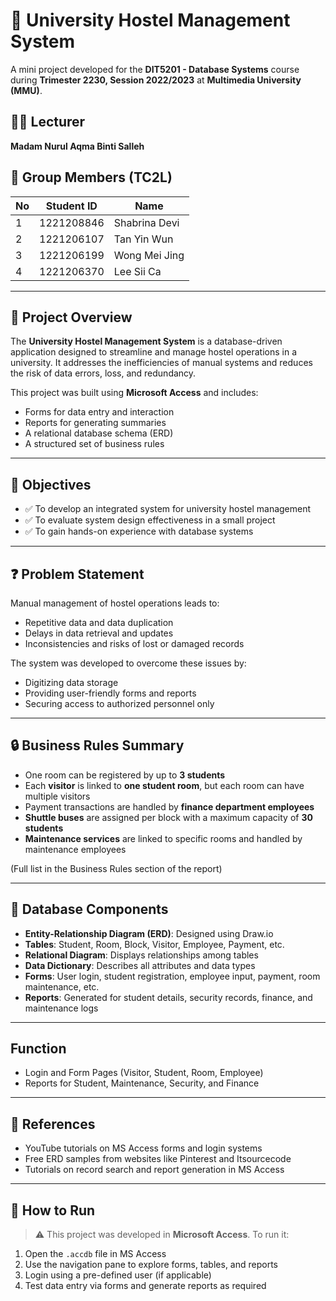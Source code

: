 # 📘 University Hostel Management System

A mini project developed for the **DIT5201 - Database Systems** course during **Trimester 2230, Session 2022/2023** at **Multimedia University (MMU)**.

## 🧑‍🏫 Lecturer

**Madam Nurul Aqma Binti Salleh**

## 👥 Group Members (TC2L)

| No | Student ID | Name          |
| -- | ---------- | ------------- |
| 1  | 1221208846 | Shabrina Devi |
| 2  | 1221206107 | Tan Yin Wun   |
| 3  | 1221206199 | Wong Mei Jing |
| 4  | 1221206370 | Lee Sii Ca    |

---

## 📌 Project Overview

The **University Hostel Management System** is a database-driven application designed to streamline and manage hostel operations in a university. It addresses the inefficiencies of manual systems and reduces the risk of data errors, loss, and redundancy.

This project was built using **Microsoft Access** and includes:

* Forms for data entry and interaction
* Reports for generating summaries
* A relational database schema (ERD)
* A structured set of business rules

---

## 🎯 Objectives

* ✅ To develop an integrated system for university hostel management
* ✅ To evaluate system design effectiveness in a small project
* ✅ To gain hands-on experience with database systems

---

## ❓ Problem Statement

Manual management of hostel operations leads to:

* Repetitive data and data duplication
* Delays in data retrieval and updates
* Inconsistencies and risks of lost or damaged records

The system was developed to overcome these issues by:

* Digitizing data storage
* Providing user-friendly forms and reports
* Securing access to authorized personnel only

---

## 🔒 Business Rules Summary

* One room can be registered by up to **3 students**
* Each **visitor** is linked to **one student room**, but each room can have multiple visitors
* Payment transactions are handled by **finance department employees**
* **Shuttle buses** are assigned per block with a maximum capacity of **30 students**
* **Maintenance services** are linked to specific rooms and handled by maintenance employees

(Full list in the Business Rules section of the report)

---

## 🧾 Database Components

* **Entity-Relationship Diagram (ERD)**: Designed using Draw\.io
* **Tables**: Student, Room, Block, Visitor, Employee, Payment, etc.
* **Relational Diagram**: Displays relationships among tables
* **Data Dictionary**: Describes all attributes and data types
* **Forms**: User login, student registration, employee input, payment, room maintenance, etc.
* **Reports**: Generated for student details, security records, finance, and maintenance logs

---

## Function

* Login and Form Pages (Visitor, Student, Room, Employee)
* Reports for Student, Maintenance, Security, and Finance

---

## 🔗 References

* YouTube tutorials on MS Access forms and login systems
* Free ERD samples from websites like Pinterest and Itsourcecode
* Tutorials on record search and report generation in MS Access

---

## 📂 How to Run

> ⚠️ This project was developed in **Microsoft Access**. To run it:

1. Open the `.accdb` file in MS Access
2. Use the navigation pane to explore forms, tables, and reports
3. Login using a pre-defined user (if applicable)
4. Test data entry via forms and generate reports as required

